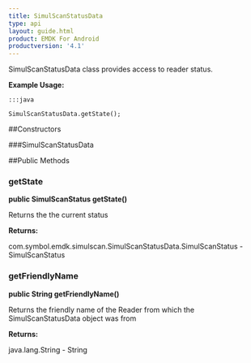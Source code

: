 ```yaml
---
title: SimulScanStatusData
type: api
layout: guide.html
product: EMDK For Android
productversion: '4.1'
---
```



SimulScanStatusData class provides access to reader status.
 
 

**Example Usage:**
	
	:::java
	
	SimulScanStatusData.getState();
	


##Constructors

###SimulScanStatusData



##Public Methods

### getState

**public SimulScanStatus getState()**

Returns the the current status

**Returns:**

com.symbol.emdk.simulscan.SimulScanStatusData.SimulScanStatus - SimulScanStatus

### getFriendlyName

**public String getFriendlyName()**

Returns the friendly name of the Reader from which the SimulScanStatusData 
 object was from

**Returns:**

java.lang.String - String










